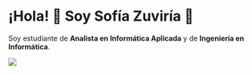 # ¡Hola! 👋 Soy Sofía Zuviría :woman:

Soy estudiante de **Analista en Informática Aplicada** y de **Ingeniería en Informática**.

[<img src="https://camo.githubusercontent.com/024f848b809254749e56931d1b3e49767d4ecf43a45da960a508712302824b46/68747470733a2f2f63646e2e69636f6e2d69636f6e732e636f6d2f69636f6e73322f3830352f504e472f3531322f6c696e6b6564696e5f69636f6e2d69636f6e732e636f6d5f36353932392e706e67">](https://www.linkedin.com/in/szuviria/)

<!--
**szuviria/szuviria** is a ✨ _special_ ✨ repository because its `README.md` (this file) appears on your GitHub profile.

Here are some ideas to get you started:

- 🔭 I’m currently working on ...
- 🌱 I’m currently learning ...
- 👯 I’m looking to collaborate on ...
- 🤔 I’m looking for help with ...
- 💬 Ask me about ...
- 📫 How to reach me: ...
- 😄 Pronouns: ...
- ⚡ Fun fact: ...
-->

